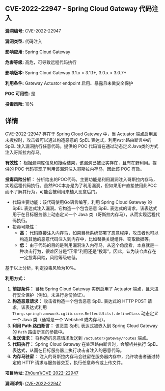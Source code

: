 ## CVE-2022-22947 - Spring Cloud Gateway 代码注入

**漏洞编号:** CVE-2022-22947

**漏洞类型:** 代码注入

**影响应用:** Spring Cloud Gateway

**危害等级:** 高危，可导致远程代码执行

**影响版本:** Spring Cloud Gateway 3.1.x < 3.1.1+, 3.0.x < 3.0.7+

**利用条件:** Gateway Actuator endpoint 启用、暴露且未做安全保护

**POC 可用性:** 是

**投毒风险:** 10%

## 详情

CVE-2022-22947 存在于 Spring Cloud Gateway 中，当 Actuator 端点启用且未授权时，攻击者可以通过构造恶意的 SpEL 表达式，利用`Path`路由断言中的 SpEL 注入漏洞执行任意代码。提供的 POC 代码旨在通过动态定义Java类的方式注入哥斯拉内存马。 

**有效性：**
根据漏洞库信息和搜索结果，该漏洞已被证实存在，且有在野利用。提供的 POC 代码实现了利用该漏洞注入哥斯拉内存马，因此该 POC 有效。

**投毒风险分析：**
分析给出的POC代码，主要功能是利用漏洞注入哥斯拉内存马，实现远程代码执行。虽然POC本身是为了利用漏洞，但如果用户直接使用此POC而不了解其行为，可能会被利用来植入恶意后门。

*   代码主要功能：该代码使用Go语言编写，利用 Spring Cloud Gateway 的 SpEL 表达式注入漏洞。它构造一个包含恶意 SpEL 表达式的请求，该表达式用于在目标服务器上动态定义一个 Java 类（哥斯拉内存马），从而实现远程代码执行。
*   投毒可能性：
    *   **高：** 代码直接注入内存马，如果目标系统部署了恶意程序，攻击者也可以构造其他的恶意代码注入到内存中，比如替换关键组件、窃取数据等。
    *   **低：** 由于代码的目的是利用漏洞注入内存马，从这个角度看，本身就是一种攻击行为，很难区分是“正常”利用还是“投毒”。因此，认为该仓库存在一定投毒风险，风险等级较低。

基于以上分析，判定投毒风险为10%。

**利用方式：**
1.  **前提条件：** 目标 Spring Cloud Gateway 实例启用了 Actuator 端点，且未进行安全保护（例如，未进行身份验证）。
2.  **构造恶意请求：** 攻击者构造一个包含恶意 SpEL 表达式的 HTTP POST 请求，该表达式利用 `T(org.springframework.cglib.core.ReflectUtils).defineClass` 动态定义一个 Java 类（通常是一个 Webshell 或内存马）。
3.  **利用 Path 路由断言：**  该恶意 SpEL 表达式被嵌入到 Spring Cloud Gateway 的 `Path` 路由断言的参数中。
4.  **发送请求：** 将构造的恶意请求发送到 `/actuator/gateway/routes` 端点。
5.  **代码执行：** Spring Cloud Gateway 在处理路由断言时，会解析并执行 SpEL 表达式，从而在目标服务器上执行攻击者注入的恶意代码。
6.  **内存马驻留：** 注入的哥斯拉内存马会驻留在服务器内存中，允许攻击者通过特定的 HTTP 请求与服务器交互，执行任意命令或上传文件。

**项目地址:** [Zh0um1/CVE-2022-22947](https://github.com/Zh0um1/CVE-2022-22947)

**漏洞详情:** [CVE-2022-22947](https://nvd.nist.gov/vuln/detail/CVE-2022-22947)